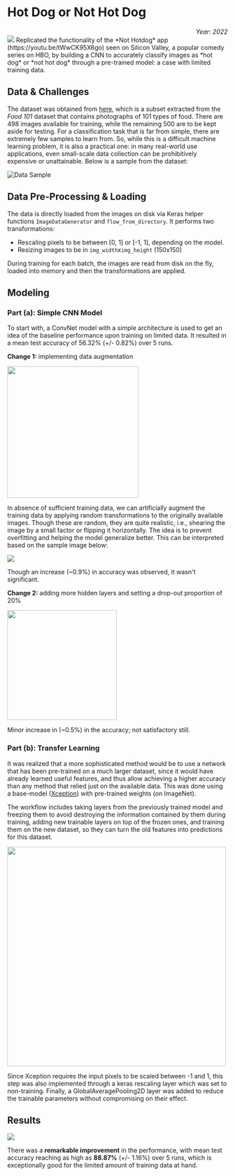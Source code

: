 # Hot Dog or Not Hot Dog
<div align="right"><i>Year: 2022</i></div>

<img src=https://user-images.githubusercontent.com/32619706/163104361-5be199bd-d997-4382-8018-3ba633f9f729.png>
Replicated the functionality of the *Not Hotdog* app (https://youtu.be/tWwCK95X6go) seen on Silicon Valley, a popular comedy series on HBO, by building a CNN to accurately classify images as *hot dog* or *not hot dog* through a pre-trained model: a case with limited training data.

## Data & Challenges
The dataset was obtained from [here](https://www.kaggle.com/datasets/dansbecker/hot-dog-not-hot-dog), which is a subset extracted from the *Food 101* dataset that contains photographs of 101 types of food. There are 498 images available for training, while the remaining 500 are to be kept aside for testing. For a classification task that is far from simple, there are extremely few samples to learn from. So, while this is a difficult machine learning problem, it is also a practical one: in many real-world use applications, even small-scale data collection can be prohibitively expensive or unattainable. Below is a sample from the dataset:

![Data Sample](https://user-images.githubusercontent.com/32619706/163095446-c892879d-8813-49e9-a89a-54cf29d6f44c.png)

## Data Pre-Processing & Loading
The data is directly loaded from the images on disk via Keras helper functions `ImageDataGenerator` and `flow_from_directory`. It performs two transformations:
* Rescaling pixels to be between [0, 1] or [-1, 1], depending on the model.
* Resizing images to be in `img_width`x`img_height` (150x150)

During training for each batch, the images are read from disk on the fly, loaded into memory and then the transformations are applied.

## Modeling
### Part (a): Simple CNN Model
To start with, a ConvNet model with a simple architecture is used to get an idea of the baseline performance upon training on limited data. It resulted in a mean test accuracy of 56.32% (+/- 0.82%) over 5 runs. 


**Change 1:** implementing data augmentation
 
<img src=https://user-images.githubusercontent.com/32619706/163098778-0f2614d9-ba42-48ab-a3a2-d077cd718456.png width="300">

In absence of sufficient training data, we can artificially augment the training data by applying random transformations to the originally available images. Though these are random, they are quite realistic, i.e., shearing the image by a small factor or flipping it horizontally. The idea is to prevent overfitting and helping the model generalize better. This can be interpreted based on the sample image below:

<img src=https://user-images.githubusercontent.com/32619706/163097492-c995cabe-f00d-464f-a739-330ab2452fc4.png>

Though an increase (~0.9%) in accuracy was observed, it wasn't significant.

**Change 2:** adding more hidden layers and setting a drop-out proportion of 20%

<img src=https://user-images.githubusercontent.com/32619706/163099266-8e892a5b-5b79-4562-a41d-ee10a68e2d9d.png width="250">

Minor increase in (~0.5%) in the accuracy; not satisfactory still.

### Part (b): Transfer Learning


It was realized that a more sophisticated method would be to use a network that has been pre-trained on a much larger dataset, since it would have already learned useful features, and thus allow achieving a higher accuracy than any method that relied just on the available data. This was done using a base-model ([Xception](https://arxiv.org/abs/1610.02357)) with pre-trained weights (on ImageNet). 

The workflow includes taking layers from the previously trained model and freezing them to avoid destroying the information contained by them during training, adding new trainable layers on top of the frozen ones, and training them on the new dataset, so they can turn the old features into predictions for this dataset.

<img src=https://user-images.githubusercontent.com/32619706/163101360-9997155f-9bde-4572-a8ab-a779a7f87834.png width="500">

Since Xception requires the input pixels to be scaled between -1 and 1, this step was also implemented through a keras rescaling layer which was set to non-training. Finally, a GlobalAveragePooling2D layer was added to reduce the trainable parameters without compromising on their effect.

## Results
<img src=https://user-images.githubusercontent.com/32619706/163102138-0979e40e-fd0b-486a-8436-1aaa58162b74.png>

There was a **remarkable improvement** in the performance, with mean test accuracy reaching as high as **88.87%** (+/- 1.16%) over 5 runs, which is exceptionally good for the limited amount of training data at hand.
